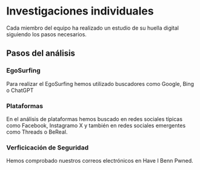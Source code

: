 # Investigaciones individuales

Cada miembro del equipo ha realizado un estudio de su huella digital siguiendo los pasos necesarios.

## Pasos del análisis 

### EgoSurfing
Para realizar el EgoSurfing hemos utilizado buscadores como Google, Bing o ChatGPT

### Plataformas
En el análisis de plataformas hemos buscado en redes sociales típicas como Facebook, Instagramo X y también en redes sociales emergentes como Threads o BeReal.

### Verficicación de Seguridad
Hemos comprobado nuestros correos electrónicos en Have I Benn Pwned.
